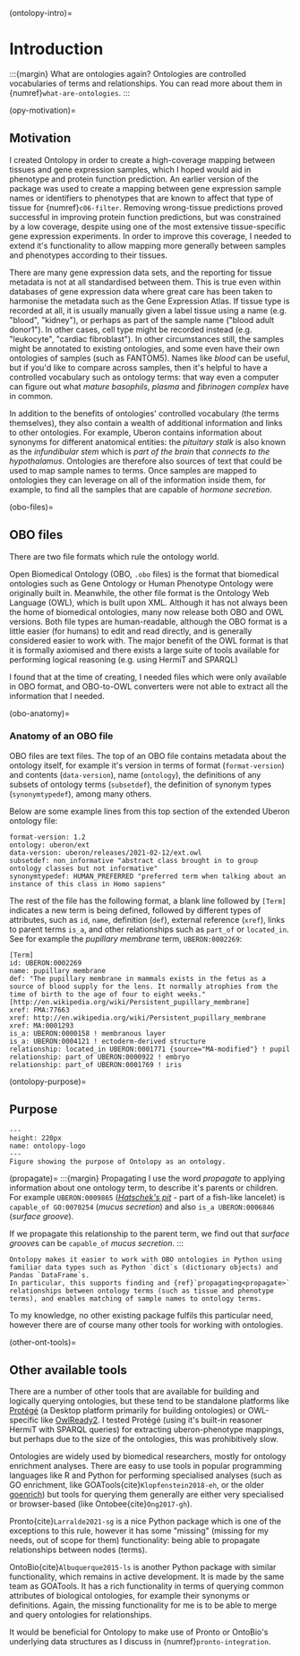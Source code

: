 (ontolopy-intro)=
# Introduction

:::{margin} What are ontologies again?
Ontologies are controlled vocabularies of terms and relationships. You can read more about them in {numref}`what-are-ontologies`.
:::

[//]: # (TODO: Mention https://monarchinitiative.org/about/monarch - here or in intro to contextualise within idea of this very generalising biology world)
[//]: # (TODO: Make a Zenodo for ontolopy and reference it here)
[//]: # (TODO: Explain relationship between DAGS and ontologies... they're not really DAGS - they used to be DAGS because they come from phylogenetic trees)
[//]: # (TODO: Ensure that relationship between SPARQL - for QUERYING ontologies, and reasoners - totally different thing - are spoken about differently)

(opy-motivation)=
## Motivation

I created Ontolopy in order to create a high-coverage mapping between tissues and gene expression samples, which I hoped would aid in phenotype and protein function prediction.
An earlier version of the package was used to create a mapping between gene expression sample names or identifiers to phenotypes that are known to affect that type of tissue for {numref}`c06-filter`.
Removing wrong-tissue predictions proved successful in improving protein function predictions, but was constrained by a low coverage, despite using one of the most extensive tissue-specific gene expression experiments. 
In order to improve this coverage, I needed to extend it's functionality to allow mapping more generally between samples and phenotypes according to their tissues.

[//]: # (TODO: There's some flanged up italics in PDF)
There are many gene expression data sets, and the reporting for tissue metadata is not at all standardised between them.
This is true even within databases of gene expression data where great care has been taken to harmonise the metadata such as the Gene Expression Atlas.
If tissue type is recorded at all, it is usually manually given a label tissue using a name (e.g. "blood", "kidney"), or perhaps as part of the sample name ("blood adult donor1"). 
In other cases, cell type might be recorded instead (e.g. "leukocyte", "cardiac fibroblast").
In other circumstances still, the samples might be annotated to existing ontologies, and some even have their own ontologies of samples (such as FANTOM5).
Names like *blood* can be useful, but if you'd like to compare across samples, then it's helpful to have a controlled vocabulary such as ontology terms: that way even a computer can figure out what *mature basophils*, *plasma* and *fibrinogen complex* have in common.

In addition to the benefits of ontologies' controlled vocabulary (the terms themselves), they also contain a wealth of additional information and links to other ontologies. 
For example, Uberon contains information about synonyms for different anatomical entities: the *pituitary stalk* is also known as the *infundibular stem* which is *part of the brain* that *connects to the hypothalamus*. 
Ontologies are therefore also sources of text that could be used to map sample names to terms. 
Once samples are mapped to ontologies they can leverage on all of the information inside them, for example, to find all the samples that are capable of *hormone secretion*.

(obo-files)=
## OBO files
There are two file formats which rule the ontology world. 

[//]: # (TODO: Cite Hermit + sparql)
Open Biomedical Ontology (OBO, `.obo` files) is the format that biomedical ontologies such as Gene Ontology or Human Phenotype Ontology were originally built in.
Meanwhile, the other file format is the Ontology Web Language (OWL), which is built upon XML. 
Although it has not always been the home of biomedical ontologies, many now release both OBO and OWL versions. 
Both file types are human-readable, although the OBO format is a little easier (for humans) to edit and read directly, and is generally considered easier to work with.
The major benefit of the OWL format is that it is formally axiomised and there exists a large suite of tools available for performing logical reasoning (e.g. using HermiT and SPARQL)

I found that at the time of creating, I needed files which were only available in OBO format, and OBO-to-OWL converters were not able to extract all the information that I needed. 

(obo-anatomy)=
### Anatomy of an OBO file
[//]: # (TODO: write, excerpt of obo file here mention *terms* *relations* *attributes*)
[//]: # (TODO: Add TODOs from Ontolopy to milestone)
OBO files are text files. 
The top of an OBO file contains metadata about the ontology itself, for example it's version in terms of format (`format-version`) and contents (`data-version`), name (`ontology`), the definitions of any subsets of ontology terms (`subsetdef`), the definition of synonym types (`synonymtypedef`), among many others.

Below are some example lines from this top section of the extended Uberon ontology file:
```
format-version: 1.2
ontology: uberon/ext
data-version: uberon/releases/2021-02-12/ext.owl
subsetdef: non_informative "abstract class brought in to group ontology classes but not informative"
synonymtypedef: HUMAN_PREFERRED "preferred term when talking about an instance of this class in Homo sapiens"
```

The rest of the file has the following format, a blank line followed by `[Term]` indicates a new term is being defined, followed by different types of attributes, such as `id`, `name`, definition (`def`), external reference (`xref`), links to parent terms `is_a`, and other relationships such as `part_of` or `located_in`. 
See for example the *pupillary membrane* term, `UBERON:0002269`:
```
[Term]
id: UBERON:0002269
name: pupillary membrane
def: "The pupillary membrane in mammals exists in the fetus as a source of blood supply for the lens. It normally atrophies from the time of birth to the age of four to eight weeks." [http://en.wikipedia.org/wiki/Persistent_pupillary_membrane]
xref: FMA:77663
xref: http://en.wikipedia.org/wiki/Persistent_pupillary_membrane
xref: MA:0001293
is_a: UBERON:0000158 ! membranous layer
is_a: UBERON:0004121 ! ectoderm-derived structure
relationship: located_in UBERON:0001771 {source="MA-modified"} ! pupil
relationship: part_of UBERON:0000922 ! embryo
relationship: part_of UBERON:0001769 ! iris
```

(ontolopy-purpose)=
## Purpose

[//]: # (TODO: Add alt text for ontolopy logo)

```{figure} ../images/ontolopy_logo.png
---
height: 220px
name: ontolopy-logo
---
Figure showing the purpose of Ontolopy as an ontology.
```

(propagate)=
:::{margin} Propagating
I use the word *propagate* to applying information about one ontology term, to describe it's parents or children.
For example `UBERON:0009865` (*[Hatschek's pit](http://en.wikipedia.org/wiki/Hatschek's_pit)* - part of a fish-like lancelet) is `capable_of GO:0070254` (*mucus secretion*) and also `is_a UBERON:0006846` (*surface groove*).

If we propagate this relationship to the parent term, we find out that *surface groove*s can be `capable_of` *mucus secretion*.
:::

```{admonition} Purpose statement
Ontolopy makes it easier to work with OBO ontologies in Python using familiar data types such as Python `dict`s (dictionary objects) and Pandas `DataFrame`s.
In particular, this supports finding and {ref}`propagating<propagate>` relationships between ontology terms (such as tissue and phenotype terms), and enables matching of sample names to ontology terms.
```

To my knowledge, no other existing package fulfils this particular need, however there are of course many other tools for working with ontologies.

(other-ont-tools)=
## Other available tools
There are a number of other tools that are available for building and logically querying ontologies, but these tend to be standalone platforms like [Protégé](https://protege.stanford.edu/) (a Desktop platform primarily for building ontologies) or OWL-specific like [OwlReady2](https://owlready2.readthedocs.io/en/latest/intro.html). 
I tested Protégé (using it's built-in reasoner HermiT with SPARQL queries) for extracting uberon-phenotype mappings, but perhaps due to the size of the ontologies, this was prohibitively slow.

Ontologies are widely used by biomedical researchers, mostly for ontology enrichment analyses. 
There are easy to use tools in popular programming languages like R and Python for performing specialised analyses (such as GO enrichment, like GOATools{cite}`Klopfenstein2018-eh`, or the older [goenrich](https://github.com/jdrudolph/goenrich)) but tools for querying them generally are either very specialised or browser-based (like Ontobee{cite}`Ong2017-gh`).

Pronto{cite}`Larralde2021-sg` is a nice Python package which is one of the exceptions to this rule, however it has some "missing" (missing for my needs, out of scope for them) functionality: being able to propagate relationships between nodes (terms).

OntoBio{cite}`Albuquerque2015-ls` is another Python package with similar functionality, which remains in active development. It is made by the same team as GOATools. 
It has a rich functionality in terms of querying common attributes of biological ontologies, for example their synonyms or definitions. Again, the missing functionality for me is to be able to merge and query ontologies for relationships.

It would be beneficial for Ontolopy to make use of Pronto or OntoBio's underlying data structures as I discuss in {numref}`pronto-integration`.